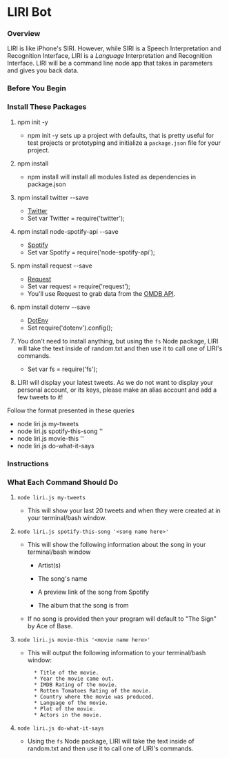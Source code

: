 # LIRI Bot

### Overview

LIRI is like iPhone's SIRI. However, while SIRI is a Speech Interpretation and Recognition Interface, LIRI is a _Language_ Interpretation and Recognition Interface. LIRI will be a command line node app that takes in parameters and gives you back data.

### Before You Begin

### Install These Packages
1. npm init -y
    * npm init -y sets up a project with defaults, that is pretty useful for test projects or prototyping and initialize a `package.json` file for your project.
2. npm install
    * npm install will install all modules listed as dependencies in package.json
3. npm install twitter --save
   * [Twitter](https://www.npmjs.com/package/twitter)
   * Set var Twitter = require('twitter');
4. npm install node-spotify-api --save
   * [Spotify](https://www.npmjs.com/package/node-spotify-api)
   * Set var Spotify = require('node-spotify-api');
5. npm install request --save
   * [Request](https://www.npmjs.com/package/request)
   * Set var request = require('request');
   * You'll use Request to grab data from the [OMDB API](http://www.omdbapi.com).
6. npm install dotenv --save
   * [DotEnv](https://www.npmjs.com/package/dotenv)
   * Set require('dotenv').config();
7. You don't need to install anything, but using the `fs` Node package, LIRI will take the text inside of random.txt and then use it to call one of LIRI's commands.
    * Set var fs = require('fs');

8. LIRI will display your latest tweets. As we do not want to display your personal account, or its keys, please make an alias account and add a few tweets to it!

Follow the format presented in these queries

* node liri.js my-tweets
* node liri.js spotify-this-song '<song name here>'
* node liri.js movie-this '<movie name here>'
* node liri.js do-what-it-says

### Instructions

### What Each Command Should Do

1. `node liri.js my-tweets`

   * This will show your last 20 tweets and when they were created at in your terminal/bash window.

2. `node liri.js spotify-this-song '<song name here>'`

   * This will show the following information about the song in your terminal/bash window

     * Artist(s)

     * The song's name

     * A preview link of the song from Spotify

     * The album that the song is from

   * If no song is provided then your program will default to "The Sign" by Ace of Base.

3. `node liri.js movie-this '<movie name here>'`

   * This will output the following information to your terminal/bash window:

     ```
       * Title of the movie.
       * Year the movie came out.
       * IMDB Rating of the movie.
       * Rotten Tomatoes Rating of the movie.
       * Country where the movie was produced.
       * Language of the movie.
       * Plot of the movie.
       * Actors in the movie.
     ```

4. `node liri.js do-what-it-says`

   * Using the `fs` Node package, LIRI will take the text inside of random.txt and then use it to call one of LIRI's commands.